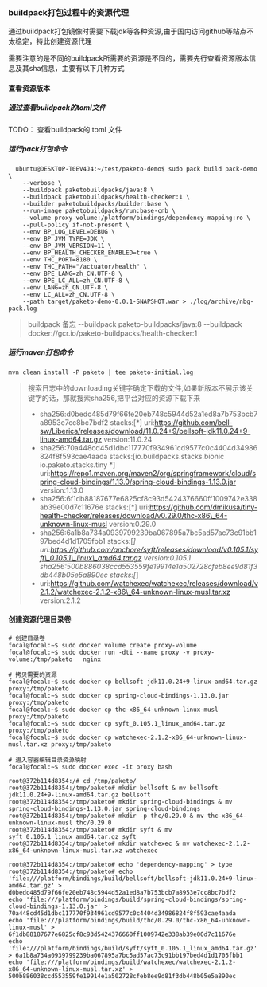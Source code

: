 ### buildpack打包过程中的资源代理

通过buildpack打包镜像时需要下载jdk等各种资源,由于国内访问github等站点不太稳定，特此创建资源代理

需要注意的是不同的buildpack所需要的资源是不同的，需要先行查看资源版本信息及其sha信息，主要有以下几种方式

#### 查看资源版本

##### 通过查看buildpack的toml文件

TODO： 查看buildpack的 toml 文件

##### 运行pack打包命令

```shell
  ubuntu@DESKTOP-T0EV4J4:~/test/paketo-demo$ sudo pack build pack-demo \
    --verbose \
    --buildpack paketobuildpacks/java:8 \
    --buildpack paketobuildpacks/health-checker:1 \
    --builder paketobuildpacks/builder:base \
    --run-image paketobuildpacks/run:base-cnb \
    --volume proxy-volume:/platform/bindings/dependency-mapping:ro \
    --pull-policy if-not-present \
    --env BP_LOG_LEVEL=DEBUG \
    --env BP_JVM_TYPE=JDK \
    --env BP_JVM_VERSION=11 \
    --env BP_HEALTH_CHECKER_ENABLED=true \
    --env THC_PORT=8180 \
    --env THC_PATH="/actuator/health" \
    --env BPE_LANG=zh_CN.UTF-8 \
    --env BPE_LC_ALL=zh_CN.UTF-8 \
    --env LANG=zh_CN.UTF-8 \
    --env LC_ALL=zh_CN.UTF-8 \
    --path target/paketo-demo-0.0.1-SNAPSHOT.war > ./log/archive/nbg-pack.log
```


> buildpack 备忘
> \--buildpack paketo-buildpacks/java:8
> \--buildpack docker://gcr.io/paketo-buildpacks/health-checker:1

##### 运行maven打包命令

```shell
mvn clean install -P paketo | tee paketo-initial.log
```

> 搜索日志中的downloading关键字确定下载的文件,如果新版本不展示该关键字的话，那就搜索sha256,把平台对应的资源下载下来
>
> * sha256:d0bedc485d79f66fe20eb748c5944d52a1ed8a7b753bcb7a8953e7cc8bc7bdf2 stacks:\[\*\] uri:https://github.com/bell-sw/Liberica/releases/download/11.0.24+9/bellsoft-jdk11.0.24+9-linux-amd64.tar.gz version:11.0.24
> * sha256:70a448cd45d1dbc117770f934961cd9577c0c4404d34986824f8f593cae4aada stacks:\[io.buildpacks.stacks.bionic io.paketo.stacks.tiny \*\] uri:https://repo1.maven.org/maven2/org/springframework/cloud/spring-cloud-bindings/1.13.0/spring-cloud-bindings-1.13.0.jar version:1.13.0
> * sha256:6f1db88187677e6825cf8c93d5424376660ff1009742e338ab39e00d7c11676e stacks:\[\*\] uri:https://github.com/dmikusa/tiny-health-checker/releases/download/v0.29.0/thc-x86\_64-unknown-linux-musl version:0.29.0
> * sha256:6a1b8a734a0939799239ba067895a7bc5ad57ac73c91bb197bed4d1d1705fbb1 stacks:\[_\] uri:https://github.com/anchore/syft/releases/download/v0.105.1/syft\_0.105.1\_linux\_amd64.tar.gz version:0.105.1
>   sha256:500b886038ccd553559fe19914e1a502728cfeb8ee9d81f3db448b05e5a890ec stacks:\[_\]
> * uri:https://github.com/watchexec/watchexec/releases/download/v2.1.2/watchexec-2.1.2-x86\_64-unknown-linux-musl.tar.xz version:2.1.2

#### 创建资源代理目录卷

```shell
# 创建目录卷
focal@focal:~$ sudo docker volume create proxy-volume
focal@focal:~$ sudo docker run -dti --name proxy -v proxy-volume:/tmp/paketo   nginx

# 拷贝需要的资源
focal@focal:~$ sudo docker cp bellsoft-jdk11.0.24+9-linux-amd64.tar.gz proxy:/tmp/paketo
focal@focal:~$ sudo docker cp spring-cloud-bindings-1.13.0.jar proxy:/tmp/paketo
focal@focal:~$ sudo docker cp thc-x86_64-unknown-linux-musl proxy:/tmp/paketo
focal@focal:~$ sudo docker cp syft_0.105.1_linux_amd64.tar.gz proxy:/tmp/paketo
focal@focal:~$ sudo docker cp watchexec-2.1.2-x86_64-unknown-linux-musl.tar.xz proxy:/tmp/paketo

# 进入容器编辑目录资源映射
focal@focal:~$ sudo docker exec -it proxy bash

root@372b114d8354:/# cd /tmp/paketo/
root@372b114d8354:/tmp/paketo# mkdir bellsoft & mv bellsoft-jdk11.0.24+9-linux-amd64.tar.gz bellsoft
root@372b114d8354:/tmp/paketo# mkdir spring-cloud-bindings & mv spring-cloud-bindings-1.13.0.jar spring-cloud-bindings
root@372b114d8354:/tmp/paketo# mkdir -p thc/0.29.0 & mv thc-x86_64-unknown-linux-musl thc/0.29.0
root@372b114d8354:/tmp/paketo# mkdir syft & mv syft_0.105.1_linux_amd64.tar.gz syft
root@372b114d8354:/tmp/paketo# mkdir watchexec & mv watchexec-2.1.2-x86_64-unknown-linux-musl.tar.xz watchexec

root@372b114d8354:/tmp/paketo# echo 'dependency-mapping' > type
root@372b114d8354:/tmp/paketo# echo 'file:///platform/bindings/build/bellsoft/bellsoft-jdk11.0.24+9-linux-amd64.tar.gz' > d0bedc485d79f66fe20eb748c5944d52a1ed8a7b753bcb7a8953e7cc8bc7bdf2
echo 'file:///platform/bindings/build/spring-cloud-bindings/spring-cloud-bindings-1.13.0.jar' > 70a448cd45d1dbc117770f934961cd9577c0c4404d34986824f8f593cae4aada
echo 'file:///platform/bindings/build/thc/0.29.0/thc-x86_64-unknown-linux-musl' > 6f1db88187677e6825cf8c93d5424376660ff1009742e338ab39e00d7c11676e
echo 'file:///platform/bindings/build/syft/syft_0.105.1_linux_amd64.tar.gz' > 6a1b8a734a0939799239ba067895a7bc5ad57ac73c91bb197bed4d1d1705fbb1
echo 'file:///platform/bindings/build/watchexec/watchexec-2.1.2-x86_64-unknown-linux-musl.tar.xz' > 500b886038ccd553559fe19914e1a502728cfeb8ee9d81f3db448b05e5a890ec
```